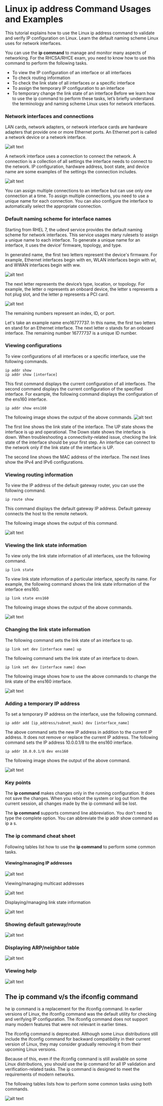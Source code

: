 # Linux ip address Command Usages and Examples

This tutorial explains how to use the Linux ip address command to validate and verify IP configuration on Linux. Learn the default naming scheme Linux uses for network interfaces.

You can use the **ip command** to manage and monitor many aspects of networking. For the RHCSA/RHCE exam, you need to know how to use this command to perform the following tasks.

* To view the IP configuration of an interface or all interfaces
* To check routing information
* To check the link state of all interfaces or a specific interface
* To assign the temporary IP configuration to an interface
* To temporary change the link state of an interface
Before we learn how to use the ip command to perform these tasks, let’s briefly understand the terminology and naming scheme Linux uses for network interfaces.

### Network interfaces and connections
LAN cards, network adapters, or network interface cards are hardware adapters that provide one or more Ethernet ports. An Ethernet port is called a network device or a network interface.

![alt text](image.png)

A network interface uses a connection to connect the network. A connection is a collection of all settings the interface needs to connect to the network. IP configuration, hardware address, boot state, and device name are some examples of the settings the connection includes.

![alt text](image-1.png)

You can assign multiple connections to an interface but can use only one connection at a time. To assign multiple connections, you need to use a unique name for each connection. You can also configure the interface to automatically select the appropriate connection.

### Default naming scheme for interface names
Starting from RHEL 7, the udevd service provides the default naming scheme for network interfaces. This service usages many rulesets to assign a unique name to each interface. To generate a unique name for an interface, it uses the device’ firmware, topology, and type.

In generated name, the first two letters represent the device's firmware. For example, Ethernet interfaces begin with en, WLAN interfaces begin with wl, and WWAN interfaces begin with ww.

![alt text](image-2.png)

The next letter represents the device’s type, location, or topology. For example, the letter o represents an onboard device, the letter s represents a hot plug slot, and the letter p represents a PCI card.

![alt text](image-3.png)

The remaining numbers represent an index, ID, or port.

Let's take an example name eno16777737. In this name, the first two letters en stand for an Ethernet interface. The next letter o stands for an onboard interface. The remaining number 16777737 is a unique ID number.

### Viewing configurations

To view configurations of all interfaces or a specific interface, use the following commands.
```
ip addr show
ip addr show [interface]
```
This first command displays the current configuration of all interfaces. The second command displays the current configuration of the specified interface. For example, the following command displays the configuration of the ens160 interface.
```
ip addr show ens160
```
The following image shows the output of the above commands.
![alt text](image-4.png)

The first line shows the link state of the interface. The UP state shows the interface is up and operational. The Down state shows the interface is down. When troubleshooting a connectivity-related issue, checking the link state of the interface should be your first step. An interface can connect to the network only if the link state of the interface is UP.

The second line shows the MAC address of the interface. The next lines show the IPv4 and IPv6 configurations.

### Viewing routing information
To view the IP address of the default gateway router, you can use the following command.
```
ip route show
```
This command displays the default gateway IP address. Default gateway connects the host to the remote network.

The following image shows the output of this command.

![alt text](image-5.png)

### Viewing the link state information

To view only the link state information of all interfaces, use the following command.
```
ip link state
```

To view link state information of a particular interface, specify its name. For example, the following command shows the link state information of the interface ens160.
```
ip link state ens160
```
The following image shows the output of the above commands.

![alt text](image-6.png)


### Changing the link state information
The following command sets the link state of an interface to up.
```
ip link set dev [interface name] up
```
The following command sets the link state of an interface to down.
```
ip link set dev [interface name] down
```
The following image shows how to use the above commands to change the link state of the ens160 interface.

![alt text](image-7.png)

### Adding a temporary IP address

To set a temporary IP address on the interface, use the following command.
```
ip addr add [ip_address/subnet_mask] dev [interface_name]
```
The above command sets the new IP address in addition to the current IP address. It does not remove or replace the current IP address. The following command sets the IP address 10.0.0.1/8 to the ens160 interface.
```
ip addr 10.0.0.1/8 dev ens160
```
The following image shows the output of the above command.

![alt text](image-8.png)

### Key points
The **ip command** makes changes only in the running configuration. It does not save the changes. When you reboot the system or log out from the current session, all changes made by the ip command will be lost.

The **ip command** supports command line abbreviation. You don’t need to type the complete option. You can abbreviate the ip addr show command as ip a s.

### The **ip command** cheat sheet
Following tables list how to use the **ip command** to perform some common tasks.

#### Viewing/managing IP addresses

![alt text](image-9.png)

Viewing/managing multicast addresses

![alt text](image-10.png)

Displaying/managing link state information

![alt text](image-11.png)

### Showing default gateway/route

![alt text](image-12.png)

### Displaying ARP/neighbor table

![alt text](image-13.png)

### Viewing help

![alt text](image-14.png)

## The ip command v/s the ifconfig command

he ip command is a replacement for the ifconfig command. In earlier versions of Linux, the ifconfig command was the default utility for checking and verifying IP configuration. The ifconfig command does not support many modern features that were not relevant in earlier times.

The ifconfig command is deprecated. Although some Linux distributions still include the ifconfig command for backward compatibility in their current version of Linux, they may consider gradually removing it from their upcoming Linux versions.

Because of this, even if the ifconfig command is still available on some Linux distributions, you should use the ip command for all IP validation and verification-related tasks. The ip command is designed to meet the requirements of modern networks.

The following tables lists how to perform some common tasks using both commands.

![alt text](image-15.png)

